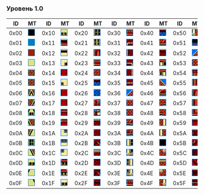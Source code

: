 ### Уровень 1.0

|ID|MT|ID|MT|ID|MT|ID|MT|ID|MT|ID|MT|ID|MT|ID|MT|ID|MT|ID|MT|ID|MT|
|---|---|---|---|---|---|---|---|---|---|---|---|---|---|---|---|---|---|---|---|---|---|
|0x00| ![00](../images/bg_level_1_0/00.bmp) |0x10| ![10](../images/bg_level_1_0/10.bmp) |0x20| ![20](../images/bg_level_1_0/20.bmp) |0x30| ![30](../images/bg_level_1_0/30.bmp) |0x40| ![40](../images/bg_level_1_0/40.bmp) |0x50| ![50](../images/bg_level_1_0/50.bmp) |0x60| ![60](../images/bg_level_1_0/60.bmp) |0x70| ![70](../images/bg_level_1_0/70.bmp) |0x80| ![80](../images/bg_level_1_0/80.bmp) |0x90| ![90](../images/bg_level_1_0/90.bmp) |0xA0| ![A0](../images/bg_level_1_0/a0.bmp) |
|0x01| ![01](../images/bg_level_1_0/01.bmp) |0x11| ![11](../images/bg_level_1_0/11.bmp) |0x21| ![21](../images/bg_level_1_0/21.bmp) |0x31| ![31](../images/bg_level_1_0/31.bmp) |0x41| ![41](../images/bg_level_1_0/41.bmp) |0x51| ![51](../images/bg_level_1_0/51.bmp) |0x61| ![61](../images/bg_level_1_0/61.bmp) |0x71| ![71](../images/bg_level_1_0/71.bmp) |0x81| ![81](../images/bg_level_1_0/81.bmp) |0x91| ![91](../images/bg_level_1_0/91.bmp) |0xA1| ![A1](../images/bg_level_1_0/a1.bmp) |
|0x02| ![02](../images/bg_level_1_0/02.bmp) |0x12| ![12](../images/bg_level_1_0/12.bmp) |0x22| ![22](../images/bg_level_1_0/22.bmp) |0x32| ![32](../images/bg_level_1_0/32.bmp) |0x42| ![42](../images/bg_level_1_0/42.bmp) |0x52| ![52](../images/bg_level_1_0/52.bmp) |0x62| ![62](../images/bg_level_1_0/62.bmp) |0x72| ![72](../images/bg_level_1_0/72.bmp) |0x82| ![82](../images/bg_level_1_0/82.bmp) |0x92| ![92](../images/bg_level_1_0/92.bmp) |0xA2| ![A2](../images/bg_level_1_0/a2.bmp) |
|0x03| ![03](../images/bg_level_1_0/03.bmp) |0x13| ![13](../images/bg_level_1_0/13.bmp) |0x23| ![23](../images/bg_level_1_0/23.bmp) |0x33| ![33](../images/bg_level_1_0/33.bmp) |0x43| ![43](../images/bg_level_1_0/43.bmp) |0x53| ![53](../images/bg_level_1_0/53.bmp) |0x63| ![63](../images/bg_level_1_0/63.bmp) |0x73| ![73](../images/bg_level_1_0/73.bmp) |0x83| ![83](../images/bg_level_1_0/83.bmp) |0x93| ![93](../images/bg_level_1_0/93.bmp) |0xA3| ![A3](../images/bg_level_1_0/a3.bmp) |
|0x04| ![04](../images/bg_level_1_0/04.bmp) |0x14| ![14](../images/bg_level_1_0/14.bmp) |0x24| ![24](../images/bg_level_1_0/24.bmp) |0x34| ![34](../images/bg_level_1_0/34.bmp) |0x44| ![44](../images/bg_level_1_0/44.bmp) |0x54| ![54](../images/bg_level_1_0/54.bmp) |0x64| ![64](../images/bg_level_1_0/64.bmp) |0x74| ![74](../images/bg_level_1_0/74.bmp) |0x84| ![84](../images/bg_level_1_0/84.bmp) |0x94| ![94](../images/bg_level_1_0/94.bmp) |0xA4| ![A4](../images/bg_level_1_0/a4.bmp) |
|0x05| ![05](../images/bg_level_1_0/05.bmp) |0x15| ![15](../images/bg_level_1_0/15.bmp) |0x25| ![25](../images/bg_level_1_0/25.bmp) |0x35| ![35](../images/bg_level_1_0/35.bmp) |0x45| ![45](../images/bg_level_1_0/45.bmp) |0x55| ![55](../images/bg_level_1_0/55.bmp) |0x65| ![65](../images/bg_level_1_0/65.bmp) |0x75| ![75](../images/bg_level_1_0/75.bmp) |0x85| ![85](../images/bg_level_1_0/85.bmp) |0x95| ![95](../images/bg_level_1_0/95.bmp) |0xA5| ![A5](../images/bg_level_1_0/a5.bmp) |
|0x06| ![06](../images/bg_level_1_0/06.bmp) |0x16| ![16](../images/bg_level_1_0/16.bmp) |0x26| ![26](../images/bg_level_1_0/26.bmp) |0x36| ![36](../images/bg_level_1_0/36.bmp) |0x46| ![46](../images/bg_level_1_0/46.bmp) |0x56| ![56](../images/bg_level_1_0/56.bmp) |0x66| ![66](../images/bg_level_1_0/66.bmp) |0x76| ![76](../images/bg_level_1_0/76.bmp) |0x86| ![86](../images/bg_level_1_0/86.bmp) |0x96| ![96](../images/bg_level_1_0/96.bmp) |0xA6| ![A6](../images/bg_level_1_0/a6.bmp) |
|0x07| ![07](../images/bg_level_1_0/07.bmp) |0x17| ![17](../images/bg_level_1_0/17.bmp) |0x27| ![27](../images/bg_level_1_0/27.bmp) |0x37| ![37](../images/bg_level_1_0/37.bmp) |0x47| ![47](../images/bg_level_1_0/47.bmp) |0x57| ![57](../images/bg_level_1_0/57.bmp) |0x67| ![67](../images/bg_level_1_0/67.bmp) |0x77| ![77](../images/bg_level_1_0/77.bmp) |0x87| ![87](../images/bg_level_1_0/87.bmp) |0x97| ![97](../images/bg_level_1_0/97.bmp) |0xA7| ![A7](../images/bg_level_1_0/a7.bmp) |
|0x08| ![08](../images/bg_level_1_0/08.bmp) |0x18| ![18](../images/bg_level_1_0/18.bmp) |0x28| ![28](../images/bg_level_1_0/28.bmp) |0x38| ![38](../images/bg_level_1_0/38.bmp) |0x48| ![48](../images/bg_level_1_0/48.bmp) |0x58| ![58](../images/bg_level_1_0/58.bmp) |0x68| ![68](../images/bg_level_1_0/68.bmp) |0x78| ![78](../images/bg_level_1_0/78.bmp) |0x88| ![88](../images/bg_level_1_0/88.bmp) |0x98| ![98](../images/bg_level_1_0/98.bmp) |0xA8| ![A8](../images/bg_level_1_0/a8.bmp) |
|0x09| ![09](../images/bg_level_1_0/09.bmp) |0x19| ![19](../images/bg_level_1_0/19.bmp) |0x29| ![29](../images/bg_level_1_0/29.bmp) |0x39| ![39](../images/bg_level_1_0/39.bmp) |0x49| ![49](../images/bg_level_1_0/49.bmp) |0x59| ![59](../images/bg_level_1_0/59.bmp) |0x69| ![69](../images/bg_level_1_0/69.bmp) |0x79| ![79](../images/bg_level_1_0/79.bmp) |0x89| ![89](../images/bg_level_1_0/89.bmp) |0x99| ![99](../images/bg_level_1_0/99.bmp) |0xA9| ![A9](../images/bg_level_1_0/a9.bmp) |
|0x0A| ![0A](../images/bg_level_1_0/0A.bmp) |0x1A| ![1A](../images/bg_level_1_0/1a.bmp) |0x2A| ![2A](../images/bg_level_1_0/2a.bmp) |0x3A| ![3A](../images/bg_level_1_0/3a.bmp) |0x4A| ![4A](../images/bg_level_1_0/4a.bmp) |0x5A| ![5A](../images/bg_level_1_0/5a.bmp) |0x6A| ![6A](../images/bg_level_1_0/6a.bmp) |0x7A| ![7A](../images/bg_level_1_0/7a.bmp) |0x8A| ![8A](../images/bg_level_1_0/8a.bmp) |0x9A| ![9A](../images/bg_level_1_0/9a.bmp) |0xAA| ![AA](../images/bg_level_1_0/aa.bmp) |
|0x0B| ![0B](../images/bg_level_1_0/0B.bmp) |0x1B| ![1B](../images/bg_level_1_0/1b.bmp) |0x2B| ![2B](../images/bg_level_1_0/2b.bmp) |0x3B| ![3B](../images/bg_level_1_0/3b.bmp) |0x4B| ![4B](../images/bg_level_1_0/4b.bmp) |0x5B| ![5B](../images/bg_level_1_0/5b.bmp) |0x6B| ![6B](../images/bg_level_1_0/6b.bmp) |0x7B| ![7B](../images/bg_level_1_0/7b.bmp) |0x8B| ![8B](../images/bg_level_1_0/8b.bmp) |0x9B| ![9B](../images/bg_level_1_0/9b.bmp) |0xAB| ![AB](../images/bg_level_1_0/ab.bmp) |
|0x0C| ![0C](../images/bg_level_1_0/0C.bmp) |0x1C| ![1C](../images/bg_level_1_0/1c.bmp) |0x2C| ![2C](../images/bg_level_1_0/2c.bmp) |0x3C| ![3C](../images/bg_level_1_0/3c.bmp) |0x4C| ![4C](../images/bg_level_1_0/4c.bmp) |0x5C| ![5C](../images/bg_level_1_0/5c.bmp) |0x6C| ![6C](../images/bg_level_1_0/6c.bmp) |0x7C| ![7C](../images/bg_level_1_0/7c.bmp) |0x8C| ![8C](../images/bg_level_1_0/8c.bmp) |0x9C| ![9C](../images/bg_level_1_0/9c.bmp) |0xAC| ![AC](../images/bg_level_1_0/ac.bmp) |
|0x0D| ![0D](../images/bg_level_1_0/0D.bmp) |0x1D| ![1D](../images/bg_level_1_0/1d.bmp) |0x2D| ![2D](../images/bg_level_1_0/2d.bmp) |0x3D| ![3D](../images/bg_level_1_0/3d.bmp) |0x4D| ![4D](../images/bg_level_1_0/4d.bmp) |0x5D| ![5D](../images/bg_level_1_0/5d.bmp) |0x6D| ![6D](../images/bg_level_1_0/6d.bmp) |0x7D| ![7D](../images/bg_level_1_0/7d.bmp) |0x8D| ![8D](../images/bg_level_1_0/8d.bmp) |0x9D| ![9D](../images/bg_level_1_0/9d.bmp) |0xAD| ![AD](../images/bg_level_1_0/ad.bmp) |
|0x0E| ![0E](../images/bg_level_1_0/0E.bmp) |0x1E| ![1E](../images/bg_level_1_0/1e.bmp) |0x2E| ![2E](../images/bg_level_1_0/2e.bmp) |0x3E| ![3E](../images/bg_level_1_0/3e.bmp) |0x4E| ![4E](../images/bg_level_1_0/4e.bmp) |0x5E| ![5E](../images/bg_level_1_0/5e.bmp) |0x6E| ![6E](../images/bg_level_1_0/6e.bmp) |0x7E| ![7E](../images/bg_level_1_0/7e.bmp) |0x8E| ![8E](../images/bg_level_1_0/8e.bmp) |0x9E| ![9E](../images/bg_level_1_0/9e.bmp) | | |
|0x0F| ![0F](../images/bg_level_1_0/0F.bmp) |0x1F| ![1F](../images/bg_level_1_0/1f.bmp) |0x2F| ![2F](../images/bg_level_1_0/2f.bmp) |0x3F| ![3F](../images/bg_level_1_0/3f.bmp) |0x4F| ![4F](../images/bg_level_1_0/4f.bmp) |0x5F| ![5F](../images/bg_level_1_0/5f.bmp) |0x6F| ![6F](../images/bg_level_1_0/6f.bmp) |0x7F| ![7F](../images/bg_level_1_0/7f.bmp) |0x8F| ![8F](../images/bg_level_1_0/8f.bmp) |0x9F| ![9F](../images/bg_level_1_0/9f.bmp) | | |

